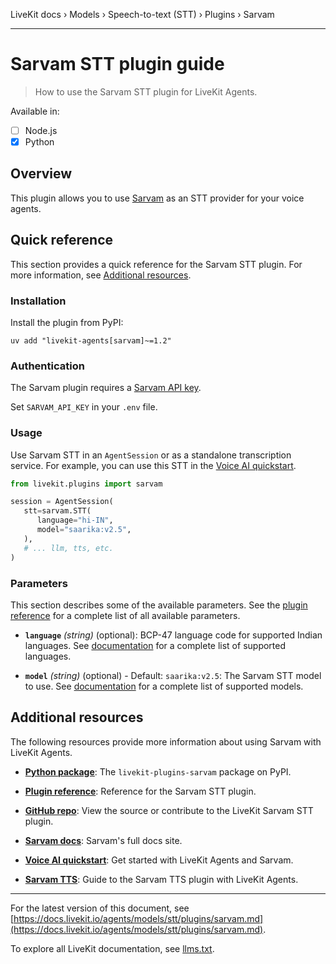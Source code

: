 LiveKit docs › Models › Speech-to-text (STT) › Plugins › Sarvam

---

# Sarvam STT plugin guide

> How to use the Sarvam STT plugin for LiveKit Agents.

Available in:
- [ ] Node.js
- [x] Python

## Overview

This plugin allows you to use [Sarvam](https://docs.sarvam.ai/) as an STT provider for your voice agents.

## Quick reference

This section provides a quick reference for the Sarvam STT plugin. For more information, see [Additional resources](#additional-resources).

### Installation

Install the plugin from PyPI:

```shell
uv add "livekit-agents[sarvam]~=1.2"

```

### Authentication

The Sarvam plugin requires a [Sarvam API key](https://docs.sarvam.ai/).

Set `SARVAM_API_KEY` in your `.env` file.

### Usage

Use Sarvam STT in an `AgentSession` or as a standalone transcription service. For example, you can use this STT in the [Voice AI quickstart](https://docs.livekit.io/agents/start/voice-ai.md).

```python
from livekit.plugins import sarvam

session = AgentSession(
   stt=sarvam.STT(
      language="hi-IN",
      model="saarika:v2.5",
   ),
   # ... llm, tts, etc.
)

```

### Parameters

This section describes some of the available parameters. See the [plugin reference](https://docs.livekit.io/reference/python/v1/livekit/plugins/sarvam/index.html.md#livekit.plugins.sarvam.STT) for a complete list of all available parameters.

- **`language`** _(string)_ (optional): BCP-47 language code for supported Indian languages. See [documentation](https://docs.sarvam.ai/api-reference-docs/speech-to-text/transcribe#request.body.language_code.language_code) for a complete list of supported languages.

- **`model`** _(string)_ (optional) - Default: `saarika:v2.5`: The Sarvam STT model to use. See [documentation](https://docs.sarvam.ai/api-reference-docs/speech-to-text/transcribe#request.body.model) for a complete list of supported models.

## Additional resources

The following resources provide more information about using Sarvam with LiveKit Agents.

- **[Python package](https://pypi.org/project/livekit-plugins-sarvam/)**: The `livekit-plugins-sarvam` package on PyPI.

- **[Plugin reference](https://docs.livekit.io/reference/python/v1/livekit/plugins/sarvam/index.html.md#livekit.plugins.sarvam.STT)**: Reference for the Sarvam STT plugin.

- **[GitHub repo](https://github.com/livekit/agents/tree/main/livekit-plugins/livekit-plugins-sarvam)**: View the source or contribute to the LiveKit Sarvam STT plugin.

- **[Sarvam docs](https://docs.sarvam.ai/)**: Sarvam's full docs site.

- **[Voice AI quickstart](https://docs.livekit.io/agents/start/voice-ai.md)**: Get started with LiveKit Agents and Sarvam.

- **[Sarvam TTS](https://docs.livekit.io/agents/models/tts/plugins/sarvam.md)**: Guide to the Sarvam TTS plugin with LiveKit Agents.

---


For the latest version of this document, see [https://docs.livekit.io/agents/models/stt/plugins/sarvam.md](https://docs.livekit.io/agents/models/stt/plugins/sarvam.md).

To explore all LiveKit documentation, see [llms.txt](https://docs.livekit.io/llms.txt).